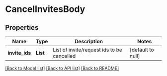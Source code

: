 # CancelInvitesBody
## Properties

| Name | Type | Description | Notes |
|------------ | ------------- | ------------- | -------------|
| **invite\_ids** | **List** | List of invite/request ids to be cancelled | [default to null] |

[[Back to Model list]](../README.md#documentation-for-models) [[Back to API list]](../README.md#documentation-for-api-endpoints) [[Back to README]](../README.md)

